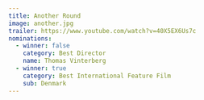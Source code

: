 ```yaml
---
title: Another Round
image: another.jpg
trailer: https://www.youtube.com/watch?v=40X5EX6Us7c
nominations:
  - winner: false
    category: Best Director
    name: Thomas Vinterberg
  - winner: true
    category: Best International Feature Film
    sub: Denmark
---
```

